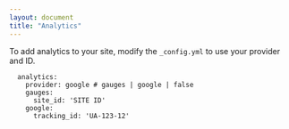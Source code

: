 ```yaml
---
layout: document
title: "Analytics"
---
```


To add analytics to your site, modify the `_config.yml` to use your provider and ID.

```
  analytics:
    provider: google # gauges | google | false
    gauges:
      site_id: 'SITE ID'
    google:
      tracking_id: 'UA-123-12'
```